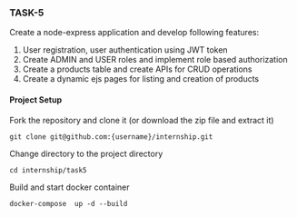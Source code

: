 ### TASK-5

Create a node-express application and develop following features:

1. User registration, user authentication using JWT token
2. Create ADMIN and USER roles and implement role based authorization
3. Create a products table and create APIs for CRUD operations
4. Create a dynamic ejs pages for listing and creation of products

#### **Project Setup**

Fork the repository and clone it (or download the zip file and extract it)

    git clone git@github.com:{username}/internship.git

Change directory to the project directory

    cd internship/task5

Build and start docker container

    docker-compose  up -d --build

